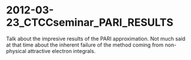 2012-03-23_CTCCseminar_PARI_RESULTS
===================================

Talk about the impresive results of the PARI approximation. Not much said at that time about the inherent failure of the method coming from non-physical attractive electron integrals.
